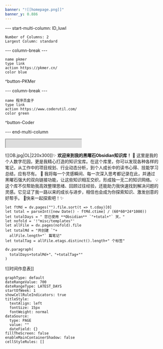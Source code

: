 ```yaml
---
banner: "![[homepage.png]]"
banner_y: 0.886
---
```


--- start-multi-column: ID_luwl
```column-settings
Number of Columns: 2
Largest Column: standard
```
--- column-break ---

```button
name pkmer
type link
action https://pkmer.cn/
color blue
```
^button-PKMer

--- column-break ---

```button
name 程序员盒子
type link
action https://www.coderutil.com/
color green
```
^button-Coder

--- end-multi-column




<div style=" width: 50%;  height:30;overflow: hidden; "><iframe src="https://widget.pkmer.cn/free/miniTianqi?user=a2e5899e-975e-4457-afd4-ec3ff7dcbc90&select-theme=ta&theme=%E6%A0%B7%E5%BC%8F4&input-text=&theme-color=%2350F9FFFF&select-icon=durian" allow="fullscreen" style=" height: 200%; width: 200%;"></iframe></div>

  ![[OB.jpg|OL|220x300]]✨ **欢迎来到我的黑曜石Obsidian知识库！** 🌟
这里是我的个人数字花园，更是我精心打造的知识宝库。在这个库里，你可以发现各种各样的笔记，从工作中的项目规划、行业动态分析，到个人成长中的读书心得、技能学习总结，应有尽有。 🌱
我将每一个灵感瞬间、每一次深入思考都记录在此，并通过黑曜石强大的双向链接功能，让这些知识相互交织，形成独一无二的知识网络。 💡这个库不仅帮助我高效整理思绪、回顾过往经验，还能助力我快速找到解决问题的灵感。它见证了我一路以来的成长与进步，相信也会成为你探索知识、激发创意的好帮手。 🚀快来一起探索吧！✨
  ```dataviewjs
let ftMd = dv.pages("").file.sort(t => t.cday)[0]
let total = parseInt([new Date() - ftMd.ctime] / (60*60*24*1000))
let totalDays = " 您已使用 **Obsidian** `"+total+"` 天，"
let nofold = '!"misc/templates"'
let allFile = dv.pages(nofold).file
let totalMd = "共创建 `"+
	allFile.length+"` 篇笔记"
let totalTag = allFile.etags.distinct().length+" 个标签"

dv.paragraph(
	totalDays+totalMd+"、"+totalTag+""
)
``` 


![[时间作息表]]

```contributionGraph
graphType: default
dateRangeValue: 700
dateRangeType: LATEST_DAYS
startOfWeek: 1
showCellRuleIndicators: true
titleStyle:
  textAlign: left
  fontSize: 15px
  fontWeight: normal
dataSource:
  type: PAGE
  value: ""
  dateField: {}
fillTheScreen: false
enableMainContainerShadow: false
cellStyleRules: []

```



